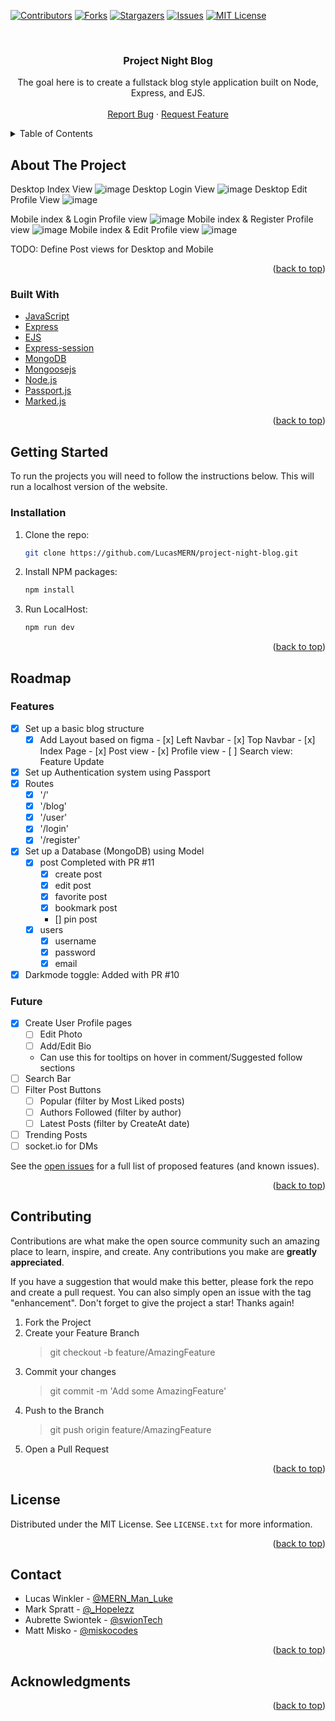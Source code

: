 <div id="top"></div>

<!-- PROJECT SHIELDS -->
[![Contributors][contributors-shield]][contributors-url]
[![Forks][forks-shield]][forks-url]
[![Stargazers][stars-shield]][stars-url]
[![Issues][issues-shield]][issues-url]
[![MIT License][license-shield]][license-url]

<!-- PROJECT LOGO -->
<br />
<div align="center">

<h3 align="center">Project Night Blog</h3>

  <p align="center">
    The goal here is to create a fullstack blog style application built on Node, Express, and EJS.
    <br />
    <br />
<!--     <a href="https://github.com/LucasMERN/project-night-blog">View Demo</a> 
    ·-->
    <a href="https://github.com/LucasMERN/project-night-blog/issues">Report Bug</a>
    ·
    <a href="https://github.com/LucasMERN/project-night-blog/issues">Request Feature</a>
  </p>
</div>

<!-- TABLE OF CONTENTS -->
<details>
  <summary>Table of Contents</summary>
  <ol>
    <li>
      <a href="#about-the-project">About The Project</a>
      <ul>
        <li><a href="#built-with">Built With</a></li>
      </ul>
    </li>
    <li>
      <a href="#getting-started">Getting Started</a>
      <ul>
        <li><a href="#installation">Installation</a></li>
      </ul>
    </li>
    <li><a href="#roadmap">Roadmap</a></li>
    <li><a href="#contributing">Contributing</a></li>
    <li><a href="#license">License</a></li>
    <li><a href="#contact">Contact</a></li>
    <li><a href="#acknowledgments">Acknowledgments</a></li>
  </ol>
</details>

<!-- ABOUT THE PROJECT -->
## About The Project

<!-- [![Product Name Screen Shot][product-screenshot]](https://example.com) -->

Desktop Index View
![image](https://user-images.githubusercontent.com/72772558/188334814-fbbcaedb-2191-4a5a-9fc8-7ac55818ea2e.png)
Desktop Login View
![image](https://user-images.githubusercontent.com/72772558/188335517-585edcfd-038f-4291-b024-9dc37b32d5ee.png)
Desktop Edit Profile View
![image](https://user-images.githubusercontent.com/72772558/188335539-9c19036f-2311-4a03-8f61-c7bf7185322d.png)

Mobile index & Login Profile view
![image](https://user-images.githubusercontent.com/72772558/188335447-ebf722ed-8304-4bf8-98e5-2311f73c7b8b.png)
Mobile index & Register Profile view
![image](https://user-images.githubusercontent.com/72772558/188335457-bab78bf6-4eca-42b0-acb5-46052e5bf809.png)
Mobile index & Edit Profile view
![image](https://user-images.githubusercontent.com/72772558/188335465-486891a0-b192-4896-abf3-f0e379137aa0.png)

TODO: Define Post views for Desktop and Mobile

<p align="right">(<a href="#top">back to top</a>)</p>

### Built With

* [JavaScript](https://www.javascript.com/)
* [Express](https://expressjs.com/)
* [EJS](https://ejs.co/)
* [Express-session](https://www.npmjs.com/package/express-session)
* [MongoDB](https://www.mongodb.com/)
* [Mongoosejs](https://mongoosejs.com/)
* [Node.js](https://nodejs.org/)
* [Passport.js](https://www.passportjs.org/)
* [Marked.js](https://marked.js.org/)

<p align="right">(<a href="#top">back to top</a>)</p>

<!-- GETTING STARTED -->
## Getting Started

To run the projects you will need to follow the instructions below. This will run a localhost version of the website.

### Installation

1. Clone the repo:
   ```sh
   git clone https://github.com/LucasMERN/project-night-blog.git
   ```
2. Install NPM packages:
   ```sh
   npm install
   ```
3. Run LocalHost:
   ```sh
   npm run dev
   ```

<p align="right">(<a href="#top">back to top</a>)</p>

<!-- ROADMAP -->
## Roadmap

### Features
- [x] Set up a basic blog structure
    - [x] Add Layout based on figma
          - [x] Left Navbar
          - [x] Top Navbar
          - [x] Index Page
          - [x] Post view
          - [x] Profile view
          - [ ] Search view: Feature Update
- [x] Set up Authentication system using Passport
- [x] Routes
    - [x] '/' 
    - [x] '/blog'
    - [x] '/user'
    - [x] '/login'
    - [x] '/register'
- [x] Set up a Database (MongoDB) using Model
  - [x] post  Completed with PR #11
    - [x] create post
    - [x] edit post
    - [x] favorite post
    - [x] bookmark post
    - [] pin post
  - [x] users
    - [x] username
    - [x] password
    - [x] email
- [x] Darkmode toggle: Added with PR #10

### Future

- [x] Create User Profile pages
  - [ ] Edit Photo
  - [ ] Add/Edit Bio
  - Can use this for tooltips on hover in comment/Suggested follow sections
- [ ] Search Bar
- [ ] Filter Post Buttons
  - [ ] Popular (filter by Most Liked posts)
  - [ ] Authors Followed (filter by author)
  - [ ] Latest Posts (filter by CreateAt date)
- [ ] Trending Posts
- [ ] socket.io for DMs

See the [open issues](https://github.com/LucasMERN/project-night-blog/issues) for a full list of proposed features (and known issues).

<p align="right">(<a href="#top">back to top</a>)</p>

<!-- CONTRIBUTING -->
## Contributing

Contributions are what make the open source community such an amazing place to learn, inspire, and create. Any contributions you make are **greatly appreciated**.

If you have a suggestion that would make this better, please fork the repo and create a pull request. You can also simply open an issue with the tag "enhancement".
Don't forget to give the project a star! Thanks again!

1. Fork the Project
2. Create your Feature Branch
    > git checkout -b feature/AmazingFeature
3. Commit your changes
    > git commit -m 'Add some AmazingFeature'
4. Push to the Branch
    > git push origin feature/AmazingFeature
5. Open a Pull Request

<p align="right">(<a href="#top">back to top</a>)</p>

<!-- LICENSE -->
## License

Distributed under the MIT License. See `LICENSE.txt` for more information.

<p align="right">(<a href="#top">back to top</a>)</p>

<!-- CONTACT -->
## Contact

* Lucas Winkler - [@MERN_Man_Luke](https://twitter.com/MERN_Man_Luke)
* Mark Spratt - [@_Hopelezz](https://twitter.com/_Hopelezz)
* Aubrette Swiontek - [@swionTech](https://twitter.com/swionTech)
* Matt Misko - [@miskocodes](https://twitter.com/miskocodes)

<p align="right">(<a href="#top">back to top</a>)</p>

<!-- ACKNOWLEDGMENTS -->
## Acknowledgments

<p align="right">(<a href="#top">back to top</a>)</p>


<!-- MARKDOWN LINKS & IMAGES -->
[contributors-shield]: https://img.shields.io/github/contributors/LucasMERN/project-night-blog.svg?style=for-the-badge
[contributors-url]: https://github.com/LucasMERN/project-night-blog/graphs/contributors
[forks-shield]: https://img.shields.io/github/forks/LucasMERN/project-night-blog.svg?style=for-the-badge
[forks-url]: https://github.com/LucasMERN/project-night-blog/network/members
[stars-shield]: https://img.shields.io/github/stars/LucasMERN/project-night-blog.svg?style=for-the-badge
[stars-url]: https://github.com/LucasMERN/project-night-blog/stargazers
[issues-shield]: https://img.shields.io/github/issues/LucasMERN/project-night-blog.svg?style=for-the-badge
[issues-url]: https://github.com/LucasMERN/project-night-blog/issues
[license-shield]: https://img.shields.io/github/license/LucasMERN/project-night-blog.svg?style=for-the-badge
[license-url]: https://github.com/LucasMERN/project-night-blog/blob/master/LICENSE.txt

